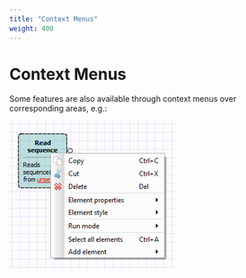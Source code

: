 ```yaml
---
title: "Context Menus"
weight: 400
---
```



# Context Menus

Some features are also available through context menus over corresponding areas, e.g.:

![](/images/1474811/2359307.png)
